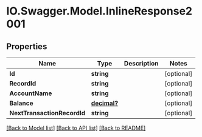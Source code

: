 # IO.Swagger.Model.InlineResponse2001
## Properties

Name | Type | Description | Notes
------------ | ------------- | ------------- | -------------
**Id** | **string** |  | [optional] 
**RecordId** | **string** |  | [optional] 
**AccountName** | **string** |  | [optional] 
**Balance** | [**decimal?**](BigDecimal.md) |  | [optional] 
**NextTransactionRecordId** | **string** |  | [optional] 

[[Back to Model list]](../README.md#documentation-for-models) [[Back to API list]](../README.md#documentation-for-api-endpoints) [[Back to README]](../README.md)

